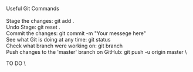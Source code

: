 Useful Git Commands \
\
Stage the changes: git add . \
Undo Stage: git reset . \
Commit the changes: git commit -m "Your messege here" \
See what Git is doing at any time: git status \
Check what branch were working on: git branch \
Push changes to the 'master' branch on GitHub: git push -u origin master \

TO DO \
